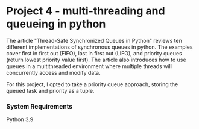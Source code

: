 # Project 4 - multi-threading and queueing in python

The article "Thread-Safe Synchronized Queues in Python" reviews ten different implementations of synchronous queues in python. The examples cover first in first out (FIFO), last in first out (LIFO), and priority queues (return lowest priority value first). The article also introduces how to use queues in a multithreaded environment where multiple threads will concurrently access and modify data. 

For this project, I opted to take a priority queue approach, storing the queued task and priority as a tuple. 

### System Requirements
Python 3.9

